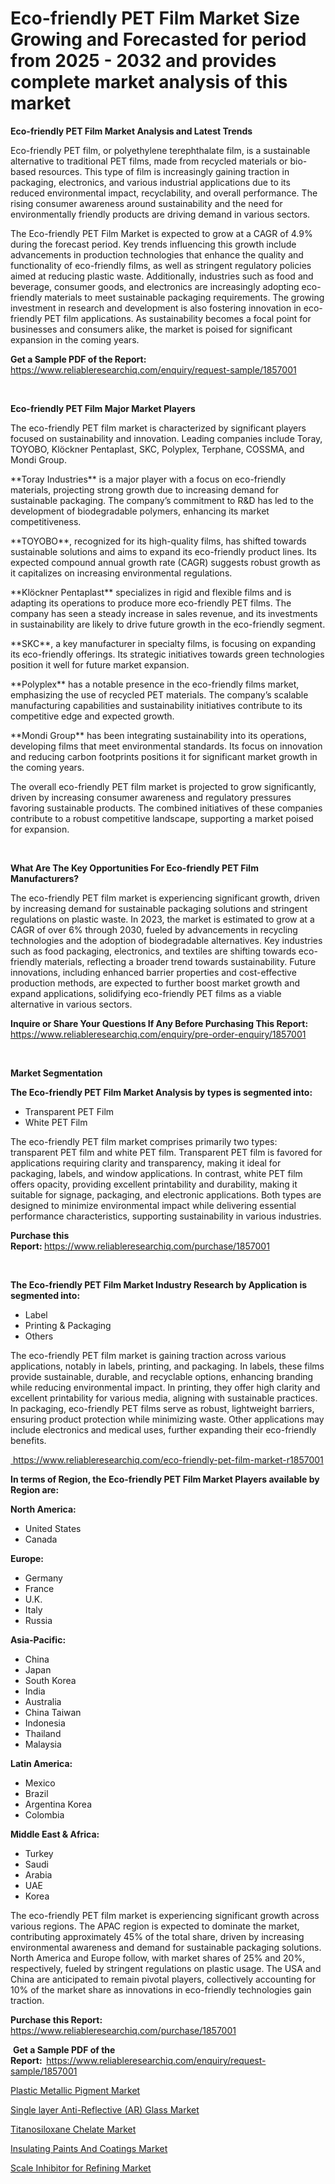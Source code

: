 <p><h1>Eco-friendly PET Film Market Size Growing and Forecasted for period from 2025 - 2032 and provides complete market analysis of this market</h1></p><p><strong>Eco-friendly PET Film Market Analysis and Latest Trends</strong></p>
<p><p>Eco-friendly PET film, or polyethylene terephthalate film, is a sustainable alternative to traditional PET films, made from recycled materials or bio-based resources. This type of film is increasingly gaining traction in packaging, electronics, and various industrial applications due to its reduced environmental impact, recyclability, and overall performance. The rising consumer awareness around sustainability and the need for environmentally friendly products are driving demand in various sectors.</p><p>The Eco-friendly PET Film Market is expected to grow at a CAGR of 4.9% during the forecast period. Key trends influencing this growth include advancements in production technologies that enhance the quality and functionality of eco-friendly films, as well as stringent regulatory policies aimed at reducing plastic waste. Additionally, industries such as food and beverage, consumer goods, and electronics are increasingly adopting eco-friendly materials to meet sustainable packaging requirements. The growing investment in research and development is also fostering innovation in eco-friendly PET film applications. As sustainability becomes a focal point for businesses and consumers alike, the market is poised for significant expansion in the coming years.</p></p>
<p><strong>Get a Sample PDF of the Report:&nbsp;</strong> <a href="https://www.reliableresearchiq.com/enquiry/request-sample/1857001?utm_campaign=1581&utm_medium=2&utm_source=Github&utm_content=ia&utm_term=08012025&utm_id=eco-friendly-pet-film">https://www.reliableresearchiq.com/enquiry/request-sample/1857001</a></p>
<p>&nbsp;</p>
<p><strong>Eco-friendly PET Film Major Market Players</strong></p>
<p><p>The eco-friendly PET film market is characterized by significant players focused on sustainability and innovation. Leading companies include Toray, TOYOBO, Klöckner Pentaplast, SKC, Polyplex, Terphane, COSSMA, and Mondi Group.</p><p>**Toray Industries** is a major player with a focus on eco-friendly materials, projecting strong growth due to increasing demand for sustainable packaging. The company’s commitment to R&D has led to the development of biodegradable polymers, enhancing its market competitiveness.</p><p>**TOYOBO**, recognized for its high-quality films, has shifted towards sustainable solutions and aims to expand its eco-friendly product lines. Its expected compound annual growth rate (CAGR) suggests robust growth as it capitalizes on increasing environmental regulations.</p><p>**Klöckner Pentaplast** specializes in rigid and flexible films and is adapting its operations to produce more eco-friendly PET films. The company has seen a steady increase in sales revenue, and its investments in sustainability are likely to drive future growth in the eco-friendly segment.</p><p>**SKC**, a key manufacturer in specialty films, is focusing on expanding its eco-friendly offerings. Its strategic initiatives towards green technologies position it well for future market expansion.</p><p>**Polyplex** has a notable presence in the eco-friendly films market, emphasizing the use of recycled PET materials. The company’s scalable manufacturing capabilities and sustainability initiatives contribute to its competitive edge and expected growth.</p><p>**Mondi Group** has been integrating sustainability into its operations, developing films that meet environmental standards. Its focus on innovation and reducing carbon footprints positions it for significant market growth in the coming years.</p><p>The overall eco-friendly PET film market is projected to grow significantly, driven by increasing consumer awareness and regulatory pressures favoring sustainable products. The combined initiatives of these companies contribute to a robust competitive landscape, supporting a market poised for expansion.</p></p>
<p>&nbsp;</p>
<p><strong>What Are The Key Opportunities For Eco-friendly PET Film Manufacturers?</strong></p>
<p><p>The eco-friendly PET film market is experiencing significant growth, driven by increasing demand for sustainable packaging solutions and stringent regulations on plastic waste. In 2023, the market is estimated to grow at a CAGR of over 6% through 2030, fueled by advancements in recycling technologies and the adoption of biodegradable alternatives. Key industries such as food packaging, electronics, and textiles are shifting towards eco-friendly materials, reflecting a broader trend towards sustainability. Future innovations, including enhanced barrier properties and cost-effective production methods, are expected to further boost market growth and expand applications, solidifying eco-friendly PET films as a viable alternative in various sectors.</p></p>
<p><strong>Inquire or Share Your Questions If Any Before Purchasing This Report:</strong> <a href="https://www.reliableresearchiq.com/enquiry/pre-order-enquiry/1857001?utm_campaign=1581&utm_medium=2&utm_source=Github&utm_content=ia&utm_term=08012025&utm_id=eco-friendly-pet-film">https://www.reliableresearchiq.com/enquiry/pre-order-enquiry/1857001</a></p>
<p>&nbsp;</p>
<p><strong>Market Segmentation</strong></p>
<p><strong>The Eco-friendly PET Film Market Analysis by types is segmented into:</strong></p>
<p><ul><li>Transparent PET Film</li><li>White PET Film</li></ul></p>
<p><p>The eco-friendly PET film market comprises primarily two types: transparent PET film and white PET film. Transparent PET film is favored for applications requiring clarity and transparency, making it ideal for packaging, labels, and window applications. In contrast, white PET film offers opacity, providing excellent printability and durability, making it suitable for signage, packaging, and electronic applications. Both types are designed to minimize environmental impact while delivering essential performance characteristics, supporting sustainability in various industries.</p></p>
<p><strong>Purchase this Report:&nbsp;</strong><a href="https://www.reliableresearchiq.com/purchase/1857001?utm_campaign=1581&utm_medium=2&utm_source=Github&utm_content=ia&utm_term=08012025&utm_id=eco-friendly-pet-film">https://www.reliableresearchiq.com/purchase/1857001</a></p>
<p>&nbsp;</p>
<p><strong>The Eco-friendly PET Film Market Industry Research by Application is segmented into:</strong></p>
<p><ul><li>Label</li><li>Printing & Packaging</li><li>Others</li></ul></p>
<p><p>The eco-friendly PET film market is gaining traction across various applications, notably in labels, printing, and packaging. In labels, these films provide sustainable, durable, and recyclable options, enhancing branding while reducing environmental impact. In printing, they offer high clarity and excellent printability for various media, aligning with sustainable practices. In packaging, eco-friendly PET films serve as robust, lightweight barriers, ensuring product protection while minimizing waste. Other applications may include electronics and medical uses, further expanding their eco-friendly benefits.</p></p>
<p><a href="https://www.reliableresearchiq.com/eco-friendly-pet-film-market-r1857001?utm_campaign=1581&utm_medium=2&utm_source=Github&utm_content=ia&utm_term=08012025&utm_id=eco-friendly-pet-film">&nbsp;https://www.reliableresearchiq.com/eco-friendly-pet-film-market-r1857001</a></p>
<p><strong>In terms of Region, the Eco-friendly PET Film Market Players available by Region are:</strong></p>
<p>
    <p> <strong> North America: </strong>
        <ul>
            <li>United States</li>
            <li>Canada</li>
        </ul>
        </p> 
    <p> <strong> Europe: </strong>
        <ul>
            <li>Germany</li>
            <li>France</li>
            <li>U.K.</li>
            <li>Italy</li>
            <li>Russia</li>
        </ul>
        </p> 
    <p> <strong> Asia-Pacific: </strong>
        <ul>
            <li>China</li>
            <li>Japan</li>
            <li>South Korea</li>
            <li>India</li>
            <li>Australia</li>
            <li>China Taiwan</li>
            <li>Indonesia</li>
            <li>Thailand</li>
            <li>Malaysia</li>
        </ul>
        </p> 
    <p> <strong> Latin America: </strong>
        <ul>
            <li>Mexico</li>
            <li>Brazil</li>
            <li>Argentina Korea</li>
            <li>Colombia</li>
        </ul>
        </p> 
    <p> <strong> Middle East & Africa: </strong>
        <ul>
            <li>Turkey</li>
            <li>Saudi</li>
            <li>Arabia</li>
            <li>UAE</li>
            <li>Korea</li>
        </ul>
    </p>
    </p>
<p><p>The eco-friendly PET film market is experiencing significant growth across various regions. The APAC region is expected to dominate the market, contributing approximately 45% of the total share, driven by increasing environmental awareness and demand for sustainable packaging solutions. North America and Europe follow, with market shares of 25% and 20%, respectively, fueled by stringent regulations on plastic usage. The USA and China are anticipated to remain pivotal players, collectively accounting for 10% of the market share as innovations in eco-friendly technologies gain traction.</p></p>
<p><strong>Purchase this Report: </strong><a href="https://www.reliableresearchiq.com/purchase/1857001?utm_campaign=1581&utm_medium=2&utm_source=Github&utm_content=ia&utm_term=08012025&utm_id=eco-friendly-pet-film">https://www.reliableresearchiq.com/purchase/1857001</a></p>
<p>&nbsp;<strong>Get a Sample PDF of the Report:&nbsp;&nbsp;</strong><a href="https://www.reliableresearchiq.com/enquiry/request-sample/1857001?utm_campaign=1581&utm_medium=2&utm_source=Github&utm_content=ia&utm_term=08012025&utm_id=eco-friendly-pet-film">https://www.reliableresearchiq.com/enquiry/request-sample/1857001</a></p>
<p><strong></strong></p>
<p><p><a href="https://www.linkedin.com/pulse/plastic-metallic-pigment-market-global-trends-forecast-2025-vugse?utm_campaign=1581&utm_medium=2&utm_source=Github&utm_content=ia&utm_term=08012025&utm_id=eco-friendly-pet-film">Plastic Metallic Pigment Market</a></p><p><a href="https://www.linkedin.com/pulse/industry-growth-potential-single-layer-anti-reflective-ar-glass-f13ue?utm_campaign=1581&utm_medium=2&utm_source=Github&utm_content=ia&utm_term=08012025&utm_id=eco-friendly-pet-film">Single layer Anti-Reflective (AR) Glass Market</a></p><p><a href="https://www.linkedin.com/pulse/titanosiloxane-chelate-market-overview-expected-growth-66-q2dke?utm_campaign=1581&utm_medium=2&utm_source=Github&utm_content=ia&utm_term=08012025&utm_id=eco-friendly-pet-film">Titanosiloxane Chelate Market</a></p><p><a href="https://www.linkedin.com/pulse/insulating-paints-coatings-market-research-report-2025-2032-2uiff?utm_campaign=1581&utm_medium=2&utm_source=Github&utm_content=ia&utm_term=08012025&utm_id=eco-friendly-pet-film">Insulating Paints And Coatings Market</a></p><p><a href="https://www.linkedin.com/pulse/scale-inhibitor-refining-market-dynamics-2025-2032-projected-4dx3f?utm_campaign=1581&utm_medium=2&utm_source=Github&utm_content=ia&utm_term=08012025&utm_id=eco-friendly-pet-film">Scale Inhibitor for Refining Market</a></p></p>